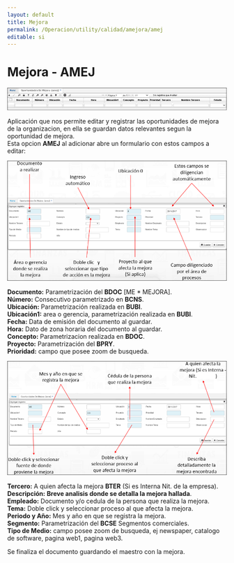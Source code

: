 ```yaml
---  
layout: default  
title: Mejora  
permalink: /Operacion/utility/calidad/amejora/amej  
editable: si  
---  
```


# Mejora - AMEJ   

![](amej1.png)  

Aplicación que nos permite editar y registrar las oportunidades de mejora de la organizacion, en ella se guardan datos relevantes segun la oportunidad de mejora.   
Esta opcion **AMEJ** al adicionar abre un formulario con estos campos a editar:  

![](amej2.png)  

**Documento:**  Parametrización del **BDOC** [ME * MEJORA].  
**Número:**  Consecutivo parametrizado en **BCNS**.  
**Ubicación:**  Parametrización realizada en **BUBI**.  
**Ubicación1:**  area o gerencia, parametrización realizada en **BUBI**.  
**Fecha:** Data de emisión del documento al guardar.  
**Hora:** Dato de zona horaria del documento al guardar.  
**Concepto:**  Parametrizacion realizada en **BDOC**.  
**Proyecto:**  Parametrización del **BPRY**.   
**Prioridad:** campo que posee zoom de busqueda.  

![](amej3.png)  

**Tercero:** A quien afecta la mejora **BTER** (Si es Interna Nit. de la empresa).  
**Descripción:** **Breve analisis donde se detalla la mejora hallada**.  
**Empleado:** Documento y/o cedula de la persona que realiza la mejora.  
**Tema:** Doble click y seleccionar proceso al que afecta la mejora.  
**Periodo y Año:** Mes y año en que se registra la mejora.  
**Segmento:** Parametrización del **BCSE** Segmentos comerciales.  
**Tipo de Medio:** campo posee zoom de busqueda, ej newspaper, catalogo de software, pagina web1, pagina web3.  
  
Se finaliza el documento guardando el maestro con la mejora.  







